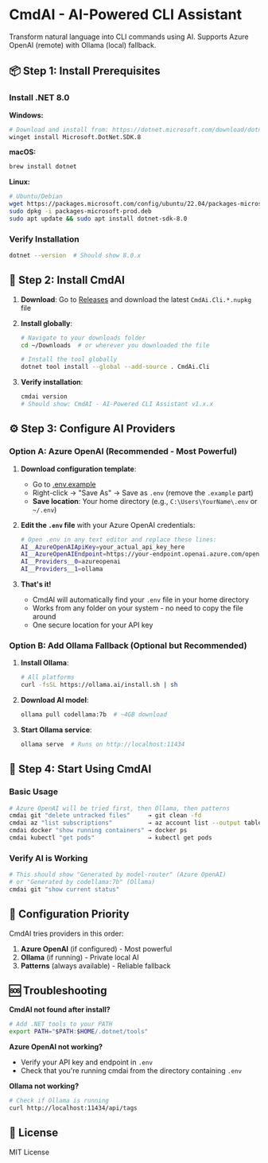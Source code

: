 # CmdAI - AI-Powered CLI Assistant

Transform natural language into CLI commands using AI. Supports Azure OpenAI (remote) with Ollama (local) fallback.

## 📦 Step 1: Install Prerequisites

### Install .NET 8.0
**Windows:**
```bash
# Download and install from: https://dotnet.microsoft.com/download/dotnet/8.0
winget install Microsoft.DotNet.SDK.8
```

**macOS:**
```bash
brew install dotnet
```

**Linux:**
```bash
# Ubuntu/Debian
wget https://packages.microsoft.com/config/ubuntu/22.04/packages-microsoft-prod.deb -O packages-microsoft-prod.deb
sudo dpkg -i packages-microsoft-prod.deb
sudo apt update && sudo apt install dotnet-sdk-8.0
```

### Verify Installation
```bash
dotnet --version  # Should show 8.0.x
```

## 🚀 Step 2: Install CmdAI

1. **Download**: Go to [Releases](https://github.com/yoshiwatanabe/cmdai/releases/latest) and download the latest `CmdAi.Cli.*.nupkg` file

2. **Install globally**:
   ```bash
   # Navigate to your downloads folder
   cd ~/Downloads  # or wherever you downloaded the file
   
   # Install the tool globally
   dotnet tool install --global --add-source . CmdAi.Cli
   ```

3. **Verify installation**:
   ```bash
   cmdai version
   # Should show: CmdAI - AI-Powered CLI Assistant v1.x.x
   ```

## ⚙️ Step 3: Configure AI Providers

### Option A: Azure OpenAI (Recommended - Most Powerful)

1. **Download configuration template**:
   - Go to [.env.example](https://raw.githubusercontent.com/yoshiwatanabe/cmdai/main/.env.example)
   - Right-click → "Save As" → Save as `.env` (remove the `.example` part)
   - **Save location**: Your home directory (e.g., `C:\Users\YourName\.env` or `~/.env`)

2. **Edit the `.env` file** with your Azure OpenAI credentials:
   ```bash
   # Open .env in any text editor and replace these lines:
   AI__AzureOpenAIApiKey=your_actual_api_key_here
   AI__AzureOpenAIEndpoint=https://your-endpoint.openai.azure.com/openai/deployments/your-model/chat/completions?api-version=2025-01-01-preview
   AI__Providers__0=azureopenai
   AI__Providers__1=ollama
   ```

3. **That's it!** 
   - CmdAI will automatically find your `.env` file in your home directory
   - Works from any folder on your system - no need to copy the file around
   - One secure location for your API key

### Option B: Add Ollama Fallback (Optional but Recommended)

1. **Install Ollama**:
   ```bash
   # All platforms
   curl -fsSL https://ollama.ai/install.sh | sh
   ```

2. **Download AI model**:
   ```bash
   ollama pull codellama:7b  # ~4GB download
   ```

3. **Start Ollama service**:
   ```bash
   ollama serve  # Runs on http://localhost:11434
   ```

## 🎯 Step 4: Start Using CmdAI

### Basic Usage
```bash
# Azure OpenAI will be tried first, then Ollama, then patterns
cmdai git "delete untracked files"     → git clean -fd
cmdai az "list subscriptions"          → az account list --output table  
cmdai docker "show running containers" → docker ps
cmdai kubectl "get pods"               → kubectl get pods
```

### Verify AI is Working
```bash
# This should show "Generated by model-router" (Azure OpenAI) 
# or "Generated by codellama:7b" (Ollama)
cmdai git "show current status"
```

## 🔧 Configuration Priority

CmdAI tries providers in this order:
1. **Azure OpenAI** (if configured) - Most powerful
2. **Ollama** (if running) - Private local AI  
3. **Patterns** (always available) - Reliable fallback

## 🆘 Troubleshooting

**CmdAI not found after install?**
```bash
# Add .NET tools to your PATH
export PATH="$PATH:$HOME/.dotnet/tools"
```

**Azure OpenAI not working?**
- Verify your API key and endpoint in `.env`
- Check that you're running cmdai from the directory containing `.env`

**Ollama not working?**
```bash
# Check if Ollama is running
curl http://localhost:11434/api/tags
```

## 📄 License

MIT License